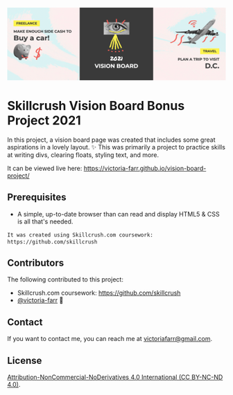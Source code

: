 ![Vision Board Project Banner](img/visionboard-readme-header.png)
# Skillcrush Vision Board Bonus Project 2021

In this project, a vision board page was created that includes some great aspirations in a lovely layout. ✨ This was primarily a project to practice skills at writing divs, clearing floats, styling text, and more.

It can be viewed live here: https://victoria-farr.github.io/vision-board-project/

## Prerequisites

* A simple, up-to-date browser than can read and display HTML5 & CSS is all that's needed.

```
It was created using Skillcrush.com coursework: https://github.com/skillcrush
```

## Contributors

The following contributed to this project:

* Skillcrush.com coursework: https://github.com/skillcrush
* [@victoria-farr](https://github.com/Victoria-Farr) 🍊

## Contact

If you want to contact me, you can reach me at <victoriafarr@gmail.com>.

## License

[Attribution-NonCommercial-NoDerivatives 4.0 International (CC BY-NC-ND 4.0)](https://creativecommons.org/licenses/by-nc-nd/4.0/).
